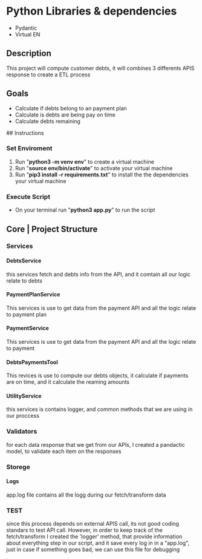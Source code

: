 # Python Libraries & dependencies
<ul>
<li>Pydantic</li>
<li>Virtual EN</li>
</ul>

## Description 
This project will compute customer debts, it will combines 3 differents APIS response to create a ETL process 
## Goals  
<ul>
<li>  Calculate if debts belong to an payment plan</li>
<li>Calculate is debts are being pay on time</li>
<li>Calculate debts remaining</li>
</ul>
## Instructions

### Set Enviroment 
<ol>
<li>Run  "<b>python3 -m venv env</b>" to create a virtual machine</li>
<li>Run  "<b>source env/bin/activate</b>" to activate your virtual machine</li>
<li>Run  "<b>pip3 install -r requirements.txt</b>" to install the the dependencies your virtual machine</li>
</ol>
 
 ### Execute Script 
<ul>
<li>On your terminal run  "<b>python3 app.py</b>" to run the script</li>
</ul>

## Core | Project Structure

### Services 

#### DebtsService
this services fetch and debts info from the API, and it comtain all our logic relate to debts 

#### PaymentPlanService
This services is use to get data from the payment API and all the logic relate to payment plan

#### PaymentService
This services is use to get data from the payment API and all the logic relate to payment

#### DebtsPaymentsTool
This revices is use to compute our debts objects, it calculate if payments are on time, and it calculate the reaming amounts

#### UtilityService
this services is contains logger, and common methods that we are using in our proccess

### Validators
for each data response that we get from our APIs, I created a pandactic model, to validate each item on the responses

### Storege

#### Logs
app.log file contains all the logg during our fetch/transform data


### TEST 
since this process depends on external APIS call, its not good coding standars to test API call. However, in order to keep track of the fetch/transform
I created the 'logger' method, that provide information about everything step in our script, and it save every log in in a "app.log", just in case if something 
goes bad, we can use this file for debugging
